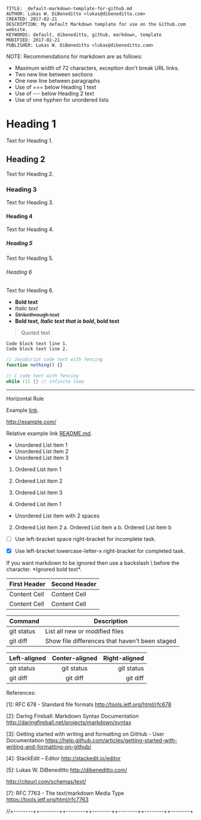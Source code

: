```
TITLE: _default-markdown-template-for-github.md
AUTHOR: Lukas W. DiBeneditto <lukas@dibeneditto.com>
CREATED: 2017-02-21
DESCRIPTION: My default Markdown template for use on the Github.com 
website.
KEYWORDS: default, dibeneditto, github, markdown, template
MODIFIED: 2017-02-21
PUBLISHER: Lukas W. DiBeneditto <lukas@dibeneditto.com>
```


NOTE: Recommendations for markdown are as follows:

- Maximum width of 72 characters, exception don't break URL links.
- Two new line between sections
- One new line between paragraphs
- Use of === below Heading 1 text
- Use of --- below Heading 2 text 
- Use of one hyphen for unordered lists 


Heading 1
=========

Text for Heading 1.


Heading 2
---------

Text for Heading 2.


### Heading 3

Text for Heading 3.


#### Heading 4

Text for Heading 4.


##### Heading 5

Text for Heading 5.


###### Heading 6

Text for Heading 6.



- **Bold text**
- _Italic text_
- ~~Strikethrough text~~
- **Bold text, _Italic text that is bold_, bold text**


> Quoted text


```
Code block text line 1.
Code block text line 2.
```


```js
// JavaScript code text with fencing
function nothing() {}
```

```c
// C code text with fencing
while (1) {} // infinite loop
```

***
Horizontal Rule


Example [link](http://example.com/).

http://example.com/

Relative example link [README.md](README.md).


- Unordered List item 1
- Unordered List item 2
- Unordered List item 3


1. Ordered List item 1
2. Ordered List item 2
3. Ordered List item 3


1. Ordered List item 1
  - Unordered List item with 2 spaces
2. Ordered List item 2
  a. Ordered List item a
  b. Ordered List item b


- [ ] Use left-bracket space right-bracket for incomplete task.
- [x] Use left-bracket lowercase-letter-x right-bracket for completed 
task.


If you want markdown to be ignored then use a backslash \ before
the character. \*Ignored bold text\*.


| First Header  | Second Header |
| ------------- | ------------- |
| Content Cell  | Content Cell  |
| Content Cell  | Content Cell  |


| Command | Description |
| --- | --- |
| git status | List all new or modified files |
| git diff | Show file differences that haven't been staged |


| Left-aligned | Center-aligned | Right-aligned |
| :---         |     :---:      |          ---: |
| git status   | git status     | git status    |
| git diff     | git diff       | git diff      |



References:

[1]: RFC 678 - Standard file formats
http://tools.ietf.org/html/rfc678
  
[2]: Daring Fireball: Markdown Syntax Documentation
http://daringfireball.net/projects/markdown/syntax
  
[3]: Getting started with writing and formatting on GitHub - User 
Documentation
https://help.github.com/articles/getting-started-with-writing-and-formatting-on-github/
  
[4]: StackEdit – Editor
http://stackedit.io/editor

[5]: Lukas W. DiBeneditto
http://dibeneditto.com/
  
[6]: citeurl.com
http://citeurl.com/schemas/text/
  
[7]: RFC 7763 - The text/markdown Media Type
https://tools.ietf.org/html/rfc7763


//+--------++--------++--------++--------++--------++--------++--------+

